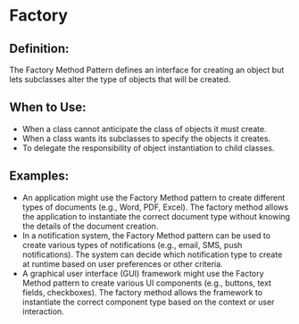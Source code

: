 # Factory
## Definition:
The Factory Method Pattern defines an interface for creating an object but lets subclasses alter the type of objects that will be created.

## When to Use:

- When a class cannot anticipate the class of objects it must create.
- When a class wants its subclasses to specify the objects it creates.
- To delegate the responsibility of object instantiation to child classes.

## Examples:
- An application might use the Factory Method pattern to create different types of documents (e.g., Word, PDF, Excel). The factory method allows the application to instantiate the correct document type without knowing the details of the document creation.
- In a notification system, the Factory Method pattern can be used to create various types of notifications (e.g., email, SMS, push notifications). The system can decide which notification type to create at runtime based on user preferences or other criteria.
- A graphical user interface (GUI) framework might use the Factory Method pattern to create various UI components (e.g., buttons, text fields, checkboxes). The factory method allows the framework to instantiate the correct component type based on the context or user interaction.